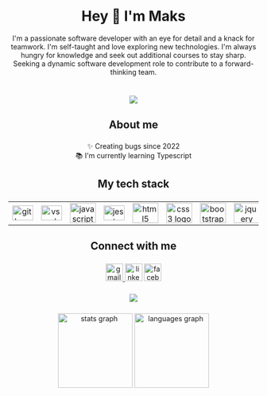 <h1 align="center">Hey 👋 I'm Maks</h1>
<p align="center">I'm a passionate software developer with an eye for detail and a knack for teamwork. I'm self-taught and love exploring new technologies. I'm always hungry for knowledge and seek out additional courses to stay sharp. Seeking a dynamic software development role to contribute to a forward-thinking team.</p>

###
<h1 align="center"><a href="https://www.codewars.com/users/maxbmaapc"><img src="https://www.codewars.com/users/maxbmaapc/badges/large"/></a></h1>


###

<h2 align="center">About me</h2>

###

<p align="center">✨ Creating bugs since 2022<br>📚 I'm currently learning Typescript</p>

###

<h2 align="center">My tech stack</h2>

###

<table align="center">
 <td align="center">
   <img src="https://cdn.jsdelivr.net/gh/devicons/devicon/icons/git/git-original.svg" height="30" width="42" alt="git logo"  />
 </td>
  <td align="center">
     <a href="https://code.visualstudio.com/"><img src="https://cdn.jsdelivr.net/gh/devicons/devicon/icons/vscode/vscode-original.svg" height="30" width="42" alt="vscode logo"  /></a>
  </td>
   <td align="center">
  <img src="https://cdn.jsdelivr.net/gh/devicons/devicon/icons/javascript/javascript-original.svg" height="40" width="52" alt="javascript logo"  />
 </td>
  <td align="center">
    <a href="https://jestjs.io/">
    <img src="https://cdn.jsdelivr.net/gh/devicons/devicon/icons/jest/jest-plain.svg" height="30" width="42" alt="jest logo"  />
    </a>
  </td>
 <td align="center">
  <img src="https://cdn.jsdelivr.net/gh/devicons/devicon/icons/html5/html5-original.svg" height="40" width="52" alt="html5 logo"  />
 </td>
   <td align="center">
  <img src="https://cdn.jsdelivr.net/gh/devicons/devicon/icons/css3/css3-original.svg" height="40" width="52" alt="css3 logo"  />
 </td>
   <td align="center">
  <a href="https://getbootstrap.com/"><img src="https://cdn.jsdelivr.net/gh/devicons/devicon/icons/bootstrap/bootstrap-original.svg" height="40" width="52" alt="bootstrap logo"/></a>
 </td>
   <td align="center">
  <a href="https://jquery.com/"><img src="https://cdn.jsdelivr.net/gh/devicons/devicon/icons/jquery/jquery-original.svg" height="40" width="52" alt="jquery logo"  /></a>
 </td>
   <td align="center">
  <a href="https://react.dev/"><img src="https://cdn.jsdelivr.net/gh/devicons/devicon/icons/react/react-original.svg" height="40" width="52"  alt="react logo"  /></a>
 </td>
   <td align="center">
   <a href="https://nodejs.org/en/"><img src="https://cdn.jsdelivr.net/gh/devicons/devicon/icons/nodejs/nodejs-original.svg" height="40" width="52" alt="nodejs logo"/></a>
 </td>
   <td align="center">
  <a href="https://www.mongodb.com/">
  <img src="https://cdn.jsdelivr.net/gh/devicons/devicon/icons/mongodb/mongodb-original.svg" height="40" width="52" alt="mongodb logo"  /></a>
 </td>
   <td align="center">
  <a href="https://www.typescriptlang.org/"><img src="https://cdn.jsdelivr.net/gh/devicons/devicon/icons/typescript/typescript-original.svg" height="40" width="52" alt="typescript logo"  /></a>
 </td>
   <td align="center">
  <a href="https://www.postgresql.org/"> <img src="https://cdn.jsdelivr.net/gh/devicons/devicon/icons/postgresql/postgresql-original.svg" height="40" width="52" alt="postgresql logo"  /></a>
 </td>
 <td>
  <a href="https://sequelize.org/"> <img src="https://cdn.jsdelivr.net/gh/devicons/devicon/icons/sequelize/sequelize-original.svg" height="30" width="42" alt="sequelize logo"  /></a>
 </td>
   <td>
  <a href="https://aws.amazon.com/"><img src="https://upload.wikimedia.org/wikipedia/commons/9/93/Amazon_Web_Services_Logo.svg" height="40" width="52" alt="amazonwebservices logo"  /></a>
 </td>
   <td >
  <a href="https://www.docker.com/"><img src="https://cdn.jsdelivr.net/gh/devicons/devicon/icons/docker/docker-original.svg" height="40" width="52" alt="docker logo"  /></a>
 </td>
   <td>
   <a href="https://sass-lang.com/"><img src="https://upload.wikimedia.org/wikipedia/commons/9/96/Sass_Logo_Color.svg" height="35" width="45" alt="sass logo"  /></a>
 </td>
  </tr>
</table>

 
###

<h2 align="center">Connect with me</h2>


###

<div align="center">
 <a href="mailto:m.lukianenko@icloud.com">
   <img src="https://img.shields.io/static/v1?message=Gmail&logo=gmail&label=&color=D14836&logoColor=white&labelColor=&style=for-the-badge" height="35" alt="gmail logo"  />
 </a>
  <a href="https://www.linkedin.com/in/maksimlukianenko/" target="blank"><img src="https://img.shields.io/static/v1?message=LinkedIn&logo=linkedin&label=&color=0077B5&logoColor=white&labelColor=&style=for-the-badge" height="35" alt="linkedin logo"  /></a>
  <a href="https://www.facebook.com/m.panasetckiy" target="blank"> <img src="https://img.shields.io/static/v1?message=Facebook&logo=facebook&label=&color=1877F2&logoColor=white&labelColor=&style=for-the-badge" height="35" alt="facebook logo"  /></a>
</div>

###

<div align="center">
  <img src="https://komarev.com/ghpvc/?username=mpanasetckiy&&style=flat-square&color=blue"/>
</div>

###
<div align="center">
  <img src="https://github-readme-stats.vercel.app/api?hide_title=false&hide_rank=true&show_icons=true&include_all_commits=true&count_private=true&disable_animations=false&theme=dark&locale=en&hide_border=false&username=Mpanasetckiy" height="150" alt="stats graph"  />
  <img src="https://github-readme-stats.vercel.app/api/top-langs?locale=en&hide_title=false&layout=compact&card_width=320&langs_count=5&theme=dark&hide_border=false&username=Mpanasetckiy" height="150" alt="languages graph"  />
</div>

###
